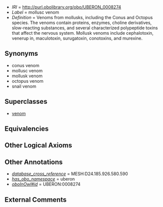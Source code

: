  * *IRI* = http://purl.obolibrary.org/obo/UBERON_0008274
 * *Label* = mollusc venom
 * *Definition* = Venoms from mollusks, including the Conus and Octopus species. The venoms contain proteins, enzymes, choline derivatives, slow-reacting substances, and several characterized polypeptide toxins that affect the nervous system. Mollusk venoms include cephalotoxin, venerup in, maculotoxin, surugatoxin, conotoxins, and murexine.

## Synonyms

 * conus venom
 * mollusc venom
 * mollusk venom
 * octopus venom
 * snail venom

## Superclasses

 * [venom](../../UBERON/13/UBERON_0007113.md)

## Equivalencies


## Other Logical Axioms


## Other Annotations

 * *[database_cross_reference](../../ef/oboInOwl#hasDbXref.md)* = MESH:D24.185.926.580.590
 * *[has_obo_namespace](../../ce/oboInOwl#hasOBONamespace.md)* = uberon
 * *[oboInOwl#id](../../id/oboInOwl#id.md)* = UBERON:0008274

## External Comments

